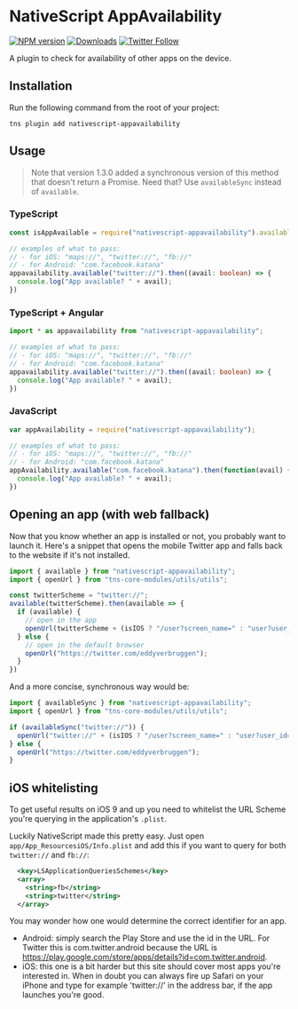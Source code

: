 # NativeScript AppAvailability

[![NPM version][npm-image]][npm-url]
[![Downloads][downloads-image]][npm-url]
[![Twitter Follow][twitter-image]][twitter-url]

[npm-image]:http://img.shields.io/npm/v/nativescript-appavailability.svg
[npm-url]:https://npmjs.org/package/nativescript-appavailability
[downloads-image]:http://img.shields.io/npm/dm/nativescript-appavailability.svg
[twitter-image]:https://img.shields.io/twitter/follow/eddyverbruggen.svg?style=social&label=Follow%20me
[twitter-url]:https://twitter.com/eddyverbruggen

A plugin to check for availability of other apps on the device.

## Installation
Run the following command from the root of your project:

```
tns plugin add nativescript-appavailability
```

## Usage

> Note that version 1.3.0 added a synchronous version of this method that doesn't return a Promise. Need that? Use `availableSync` instead of `available`. 

### TypeScript
```typescript
const isAppAvailable = require("nativescript-appavailability").available;

// examples of what to pass:
// - for iOS: "maps://", "twitter://", "fb://"
// - for Android: "com.facebook.katana"
appavailability.available("twitter://").then((avail: boolean) => {
  console.log("App available? " + avail);
})
```

### TypeScript + Angular
```typescript
import * as appavailability from "nativescript-appavailability";

// examples of what to pass:
// - for iOS: "maps://", "twitter://", "fb://"
// - for Android: "com.facebook.katana"
appavailability.available("twitter://").then((avail: boolean) => {
  console.log("App available? " + avail);
})
```

### JavaScript

```js
var appAvailability = require("nativescript-appavailability");

// examples of what to pass:
// - for iOS: "maps://", "twitter://", "fb://"
// - for Android: "com.facebook.katana"
appAvailability.available("com.facebook.katana").then(function(avail) {
  console.log("App available? " + avail);
})
```

## Opening an app (with web fallback)
Now that you know whether an app is installed or not, you probably want to launch it.
Here's a snippet that opens the mobile Twitter app and falls back to the website if it's not installed.

```typescript
import { available } from "nativescript-appavailability";
import { openUrl } from "tns-core-modules/utils/utils";

const twitterScheme = "twitter://";
available(twitterScheme).then(available => {
  if (available) {
    // open in the app
    openUrl(twitterScheme + (isIOS ? "/user?screen_name=" : "user?user_id=") + "eddyverbruggen");
  } else {
    // open in the default browser
    openUrl("https://twitter.com/eddyverbruggen");
  }
})
```

And a more concise, synchronous way would be:

```typescript
import { availableSync } from "nativescript-appavailability";
import { openUrl } from "tns-core-modules/utils/utils";

if (availableSync("twitter://")) {
  openUrl("twitter://" + (isIOS ? "/user?screen_name=" : "user?user_id=") + "eddyverbruggen");
} else {
  openUrl("https://twitter.com/eddyverbruggen");
}
```

## iOS whitelisting
To get useful results on iOS 9 and up you need to whitelist the URL Scheme
you're querying in the application's `.plist`.

Luckily NativeScript made this pretty easy. Just open `app/App_ResourcesiOS/Info.plist`
and add this if you want to query for both `twitter://` and `fb://`:

```xml
  <key>LSApplicationQueriesSchemes</key>
  <array>
    <string>fb</string>
    <string>twitter</string>
  </array>
```

You may wonder how one would determine the correct identifier for an app.
* Android: simply search the Play Store and use the id in the URL. For Twitter this is com.twitter.android because the URL is https://play.google.com/store/apps/details?id=com.twitter.android.
* iOS: this one is a bit harder but this site should cover most apps you're interested in. When in doubt you can always fire up Safari on your iPhone and type for example 'twitter://' in the address bar, if the app launches you're good.
